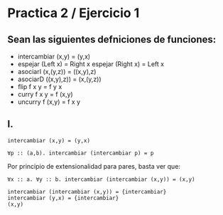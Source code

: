 # Practica 2 / Ejercicio 1 
## Sean las siguientes defniciones de funciones:
- intercambiar (x,y) = (y,x)
- espejar (Left x) = Right x
espejar (Right x) = Left x
- asociarI (x,(y,z)) = ((x,y),z)
- asociarD ((x,y),z)) = (x,(y,z))
- flip f x y = f y x
- curry f x y = f (x,y)
- uncurry f (x,y) = f x y

## I.
```
intercambiar (x,y) = (y,x)
```
```
∀p :: (a,b). intercambiar (intercambiar p) = p
```
Por principio de extensionalidad para pares, basta ver que:
```
∀x :: a. ∀y :: b. intercambiar (intercambiar (x,y)) = (x,y)
```
```
intercambiar (intercambiar (x,y)) = {intercambiar}
intercambiar (y,x) = {intercambiar}
(x,y)
```
